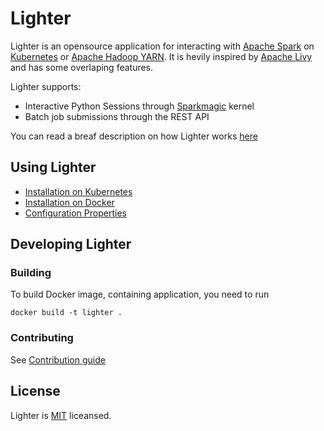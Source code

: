 # Lighter

Lighter is an opensource application for interacting with [Apache Spark](https://spark.apache.org/) on [Kubernetes](https://kubernetes.io/) or [Apache Hadoop YARN](https://hadoop.apache.org/docs/current/hadoop-yarn/hadoop-yarn-site/YARN.html). It is hevily inspired by [Apache Livy](https://livy.incubator.apache.org/) and has some overlaping features.

Lighter supports:
- Interactive Python Sessions through [Sparkmagic](https://github.com/jupyter-incubator/sparkmagic) kernel
- Batch job submissions through the REST API

You can read a breaf description on how Lighter works [here](./docs/architecture.md)

## Using Lighter
- [Installation on Kubernetes](./docs/kubernetes.md)
- [Installation on Docker](./docs/docker.md)
- [Configuration Properties](./docs/configuration.md)

## Developing Lighter

### Building

To build Docker image, containing application, you need to run

```
docker build -t lighter .
```

### Contributing

See [Contribution guide](./docs/CONTRIBUTING.md)

## License

Lighter is [MIT](./LICENSE.txt) liceansed.

